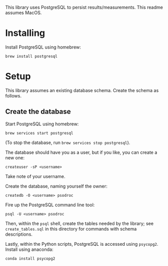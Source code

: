 This library uses PostgreSQL to persist results/measurements. This readme assumes MacOS.

# Installing

Install PostgreSQL using homebrew:

```
brew install postgresql
```

# Setup

This library assumes an existing database schema. Create the schema as follows.

## Create the database

Start PostgreSQL using homebrew:

```
brew services start postgresql
```

(To stop the database, run `brew services stop postgresql`).

The database should have you as a user, but if you like, you can create a new one:
```
createuser -sP <username>
```
Take note of your username.

Create the database, naming yourself the owner:

```
createdb -O <username> psodroc
```

Fire up the PostgreSQL command line tool:

```
psql -U <username> psodroc
```

Then, within the `psql` shell, create the tables needed by the library; see `create_tables.sql` in this directory for commands with schema descriptions.

Lastly, within the Python scripts, PostgreSQL is accessed using `psycopg2`. Install using anaconda:

```
conda install psycopg2
```
